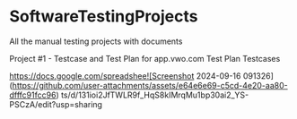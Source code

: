 # SoftwareTestingProjects
All the manual testing projects with documents


Project #1 - Testcase and Test Plan for app.vwo.com
Test Plan
Testcases

https://docs.google.com/spreadshee![Screenshot 2024-09-16 091326](https://github.com/user-attachments/assets/e64e6e69-c5cd-4e20-aa80-dfffc91fcc96)
ts/d/131ioi2JfTWLR9f_HqS8kIMrqMu1bp30ai2_YS-PSCzA/edit?usp=sharing
